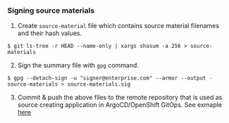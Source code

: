 ### Signing source materials

1. Create `source-material` file which contains source material filenames and their hash values.
  ```
  $ git ls-tree -r HEAD --name-only | xargs shasum -a 256 > source-materials
  ```
  
2. Sign the summary file with `gpg` command.
  ```
  $ gpg --detach-sign -u "signer@enterprise.com" --armor --output - source-materials > source-materials.sig
  ```

3. Commit & push the above files to the remote repository that is used as source creating application in ArgoCD/OpenShift GitOps.
   See exmaple [here](https://github.com/gajananan/kustomize/tree/master/examples/helloWorld)
   
   